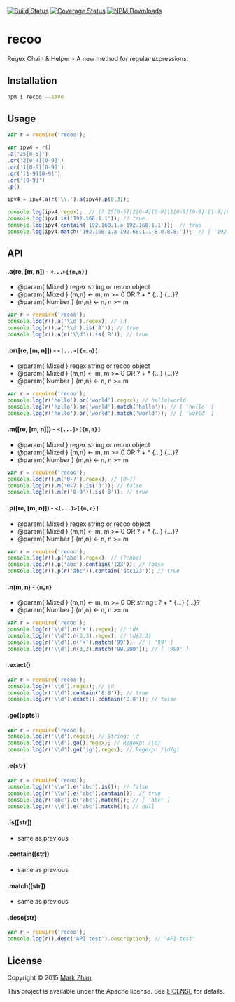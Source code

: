 [![Build Status](https://travis-ci.org/markzhan/recoo.svg?branch=master)](https://travis-ci.org/markzhan/recoo)
[![Coverage Status](https://coveralls.io/repos/markzhan/recoo/badge.svg)](https://coveralls.io/r/markzhan/recoo)
[![NPM Downloads](https://img.shields.io/npm/dm/recoo.svg?style=flat)](https://www.npmjs.org/package/recoo)


# recoo

Regex Chain & Helper - A new method for regular expressions.


## Installation

```sh
npm i recoo --save
```

## Usage

```js
var r = require('recoo');

var ipv4 = r()
.a('25[0-5]')
.or('2[0-4][0-9]')
.or('1[0-9][0-9]')
.or('[1-9][0-9]')
.or('[0-9]')
.p()

ipv4 = ipv4.a(r('\\.').a(ipv4).p(0,3));

console.log(ipv4.regex);  // (?:25[0-5]|2[0-4][0-9]|1[0-9][0-9]|[1-9][0-9]|[0-9])(?:\.(?:25[0-5]|2[0-4][0-9]|1[0-9][0-9]|[1-9][0-9]|[0-9])){3}
console.log(ipv4.is('192.168.1.1')); // true
console.log(ipv4.contain('192.168.1.a 192.168.1.1'));  // true
console.log(ipv4.match('192.168.1.a 192.68.1.1-8.8.8.8.'));  // [ '192.68.1.1', '8.8.8.8' ]

```
## API

#### .a(re, [m, n]) - `<...>[{m,n}]`

* @param{ Mixed } regex string or recoo object
* @param{ Mixed } {m,n} <- m, m >= 0 OR ? + * {...} {...}?
* @param{ Number } {m,n} <- n, n >= m
```js
var r = require('recoo');
console.log(r().a('\\d').regex); // \d
console.log(r().a('\\d').is('8')); // true
console.log(r().a(r('\\d')).is('8')); // true
```

#### .or([re, [m, n]]) - `<|...>[{m,n}]`

* @param{ Mixed } regex string or recoo object
* @param{ Mixed } {m,n} <- m, m >= 0 OR ? + * {...} {...}?
* @param{ Number } {m,n} <- n, n >= m
```js
var r = require('recoo');
console.log(r('hello').or('world').regex); // hello|world
console.log(r('hello').or('world').match('hello')); // [ 'hello' ]
console.log(r('hello').or('world').match('world')); // [ 'world' ]
```

#### .m([re, [m, n]]) - `<[...]>[{m,n}]`

* @param{ Mixed } regex string or recoo object
* @param{ Mixed } {m,n} <- m, m >= 0 OR ? + * {...} {...}?
* @param{ Number } {m,n} <- n, n >= m
```js
var r = require('recoo');
console.log(r().m('0-7').regex); // [0-7]
console.log(r().m('0-7').is('8')); // false
console.log(r().m(r('0-9')).is('8')); // true
```

#### .p([re, [m, n]]) - `<(...)>[{m,n}]`

* @param{ Mixed } regex string or recoo object
* @param{ Mixed } {m,n} <- m, m >= 0 OR ? + * {...} {...}?
* @param{ Number } {m,n} <- n, n >= m
```js
var r = require('recoo');
console.log(r().p('abc').regex); // (?:abc)
console.log(r().p('abc').contain('123')); // false
console.log(r().p(r('abc')).contain('abc123')); // true
```

#### .n(m, n) - `{m,n}`

* @param{ Mixed } {m,n} <- m, m >= 0 OR string : ? + * {...} {...}?
* @param{ Number } {m,n} <- n, n >= m
```js
var r = require('recoo');
console.log(r('\\d').n('+').regex); // \d+
console.log(r('\\d').n(3,3).regex); // \d{3,3}
console.log(r('\\d').n('+').match('99')); // [ '99' ]
console.log(r('\\d').n(3,3).match('99.999')); // [ '999' ]
```

#### .exact()
```js
var r = require('recoo');
console.log(r('\\d').regex); // \d
console.log(r('\\d').contain('8.8')); // true
console.log(r('\\d').exact().contain('8.8')); // false
```

#### .go([opts])
```js
var r = require('recoo');
console.log(r('\\d').regex); // String: \d
console.log(r('\\d').go().regex); // Regexp: /\d/
console.log(r('\\d').go('ig').regex); // Regexp: /\d/gi
```

#### .e(str)
```js
var r = require('recoo');
console.log(r('\\w').e('abc').is()); // false
console.log(r('\\w').e('abc').contain()); // true
console.log(r('abc').e('abc').match()); // [ 'abc' ]
console.log(r('\\d').e('abc').match()); // null
```

#### .is([str])

* same as previous

#### .contain([str])

* same as previous

#### .match([str])

* same as previous

#### .desc(str)
```js
var r = require('recoo');
console.log(r().desc('API test').description); // 'API test'
```


## License

Copyright © 2015 [Mark Zhan](http://markzhan.com).

This project is available under the Apache license. See [LICENSE](https://github.com/markzhan/recoo/blob/master/LICENSE) for details.

